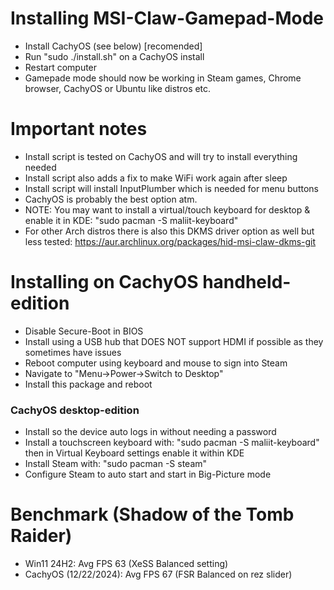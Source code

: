 # Installing MSI-Claw-Gamepad-Mode
* Install CachyOS (see below) [recomended]
* Run "sudo ./install.sh" on a CachyOS install
* Restart computer
* Gamepade mode should now be working in Steam games, Chrome browser, CachyOS or Ubuntu like distros etc.<br>

# Important notes
* Install script is tested on CachyOS and will try to install everything needed<br>
* Install script also adds a fix to make WiFi work again after sleep<br>
* Install script will install InputPlumber which is needed for menu buttons<br>
* CachyOS is probably the best option atm.<br>
* NOTE: You may want to install a virtual/touch keyboard for desktop & enable it in KDE: "sudo pacman -S maliit-keyboard"
* For other Arch distros there is also this DKMS driver option as well but less tested: https://aur.archlinux.org/packages/hid-msi-claw-dkms-git

# Installing on CachyOS handheld-edition
* Disable Secure-Boot in BIOS
* Install using a USB hub that DOES NOT support HDMI if possible as they sometimes have issues
* Reboot computer using keyboard and mouse to sign into Steam
* Navigate to "Menu->Power->Switch to Desktop"
* Install this package and reboot

### CachyOS desktop-edition
* Install so the device auto logs in without needing a password
* Install a touchscreen keyboard with: "sudo pacman -S maliit-keyboard" then in Virtual Keyboard settings enable it within KDE
* Install Steam with: "sudo pacman -S steam"
* Configure Steam to auto start and start in Big-Picture mode

# Benchmark (Shadow of the Tomb Raider)
* Win11 24H2: Avg FPS 63 (XeSS Balanced setting)
* CachyOS (12/22/2024): Avg FPS 67 (FSR Balanced on rez slider)